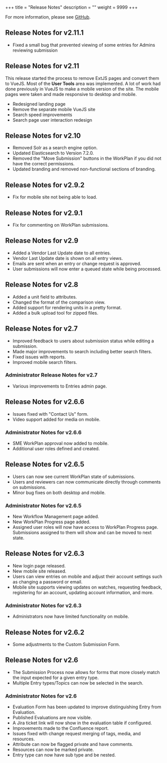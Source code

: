 +++
title = "Release Notes"
description = ""
weight = 9999
+++

For more information, please see [GitHub](https://github.com/spoonsite/SPOON/releases).

## Release Notes for v2.11.1

* Fixed a small bug that prevented viewing of some entries for Admins reviewing submission

## Release Notes for v2.11

This release started the process to remove ExtJS pages and convert them to VueJS. Most of the **User Tools** area was implemented. A lot of work had done previously in VueJS to make a mobile version of the site. The mobile pages were taken and made responsive to desktop and mobile.

* Redesigned landing page
* Remove the separate mobile VueJS site
* Search speed improvements
* Search page user interaction redesign

## Release Notes for v2.10

* Removed Solr as a search engine option.
* Updated Elasticsearch to Version 7.2.0.
* Removed the "Move Submission" buttons in the WorkPlan if you did not have the correct permissions.
* Updated branding and removed non-functional sections of branding.

## Release Notes for v2.9.2

* Fix for mobile site not being able to load.

## Release Notes for v2.9.1

* Fix for commenting on WorkPlan submissions.

## Release Notes for v2.9

* Added a Vendor Last Update date to all entries.
* Vendor Last Update date is shown on all entry views.
* Emails are sent when an entry or change request is approved.
* User submissions will now enter a queued state while being processed.

## Release Notes for v2.8

* Added a unit field to attributes.
* Changed the format of the comparison view.
* Added support for rendering units in a pretty format.
* Added a bulk upload tool for zipped files.

## Release Notes for v2.7

* Improved feedback to users about submission status while editing a submission.
* Made major improvements to search including better search filters.
* Fixed issues with reports.
* Improved mobile search filters.

### Administrator Release Notes for v2.7

* Various improvements to Entries admin page.

## Release Notes for v2.6.6

* Issues fixed with "Contact Us" form.
* Video support added for media on mobile.

### Administrator Notes for v2.6.6

* SME WorkPlan approval now added to mobile.
* Additional user roles defined and created.

## Release Notes for v2.6.5

* Users can now see current WorkPlan state of submissions.
* Users and reviewers can now communicate directly through comments on submissions.
* Minor bug fixes on both desktop and mobile.

### Administrator Notes for v2.6.5

* New Workflow Management page added.
* New WorkPlan Progress page added.
* Assigned user roles will now have access to WorkPlan Progress page. Submissions assigned to them will show and can be moved to next state.

## Release Notes for v2.6.3

* New login page released.
* New mobile site released.
* Users can view entries on mobile and adjust their account settings such as changing a password or email.
* Mobile site supports viewing updates on watches, requesting feedback, registering for an account, updating account information, and more.

### Administrator Notes for v2.6.3

* Administrators now have limited functionality on mobile.

## Release Notes for v2.6.2

* Some adjustments to the Custom Submission Form.

## Release Notes for v2.6

* The Submission Process now allows for forms that more closely match the input expected for a given entry type.
* Multiple Entry types/Topics can now be selected in the search.

### Administrator Notes for v2.6

* Evaluation Form has been updated to improve distinguishing Entry from Evaluation.
* Published Evaluations are now visible.
* A Jira ticket link will now show in the evaluation table if configured.
* Improvements made to the Confluence report.
* Issues fixed with change request merging of tags, media, and resources.
* Attribute can now be flagged private and have comments.
* Resources can now be marked private.
* Entry type can now have sub type and be nested.
